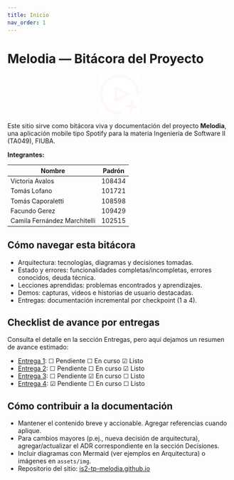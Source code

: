 ```yaml
---
title: Inicio
nav_order: 1
---
```


# Melodia — Bitácora del Proyecto

<p align="center">
	<img src="assets/img/logo.png" alt="Logo Melodia" width="90" height="90">
  
</p>

Este sitio sirve como bitácora viva y documentación del proyecto **Melodia**, una aplicación mobile tipo Spotify para la materia Ingeniería de Software II (TA049), FIUBA.

**Integrantes:**

| Nombre | Padrón |
|---|---|
| Victoria Avalos | 108434 |
| Tomás Lofano | 101721 |
| Tomás Caporaletti | 108598 |
| Facundo Gerez | 109429 |
| Camila Fernández Marchitelli | 102515 |

## Cómo navegar esta bitácora

- Arquitectura: tecnologías, diagramas y decisiones tomadas.
- Estado y errores: funcionalidades completas/incompletas, errores conocidos, deuda técnica.
- Lecciones aprendidas: problemas encontrados y aprendizajes.
- Demos: capturas, videos e historias de usuario destacadas.
- Entregas: documentación incremental por checkpoint (1 a 4).

## Checklist de avance por entregas

Consulta el detalle en la sección Entregas, pero aquí dejamos un resumen de avance estimado:

- [Entrega 1](entregas/cp1): ☐ Pendiente ☐ En curso ☑ Listo
- [Entrega 2](entregas/cp2): ☐ Pendiente ☐ En curso ☑ Listo
- [Entrega 3](entregas/cp3): ☐ Pendiente ☑ En curso ☐ Listo
- [Entrega 4](entregas/cp4): ☑ Pendiente ☐ En curso ☐ Listo

## Cómo contribuir a la documentación

- Mantener el contenido breve y accionable. Agregar referencias cuando aplique.
- Para cambios mayores (p.ej., nueva decisión de arquitectura), agregar/actualizar el ADR correspondiente en la sección Decisiones.
- Incluir diagramas con Mermaid (ver ejemplos en Arquitectura) o imágenes en `assets/img`.
- Repositorio del sitio: [is2-tp-melodia.github.io](https://github.com/is2-tp-melodia/is2-tp-melodia.github.io)
